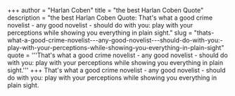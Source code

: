 +++
author = "Harlan Coben"
title = "the best Harlan Coben Quote"
description = "the best Harlan Coben Quote: That's what a good crime novelist - any good novelist - should do with you: play with your perceptions while showing you everything in plain sight."
slug = "thats-what-a-good-crime-novelist---any-good-novelist---should-do-with-you:-play-with-your-perceptions-while-showing-you-everything-in-plain-sight"
quote = '''That's what a good crime novelist - any good novelist - should do with you: play with your perceptions while showing you everything in plain sight.'''
+++
That's what a good crime novelist - any good novelist - should do with you: play with your perceptions while showing you everything in plain sight.
